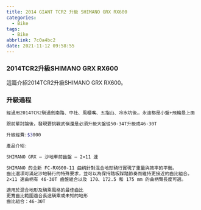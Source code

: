 ```yaml
---
title: 2014 GIANT TCR2 升級 SHIMANO GRX RX600
categories:
  - Bike
tags:
  - Bike
abbrlink: 7c0a4bc2
date: 2021-11-12 09:58:55
---
```

### 2014TCR2升級SHIMANO GRX RX600
<!--more-->
這篇介紹2014TCR2升級SHIMANO GRX RX600。

### 升級過程
```sh
經過用2014TCR2騎過劍南路、中社、風櫃嘴、五指山、冷水坑後… 永遠都是小盤+飛輪最上面

跟前輩討論後，發現要挑戰武嶺還是必須升級大盤從50-34T升級成46-30T

升級經費:$3000

產品介紹:

SHIMANO GRX – 沙地車前齒盤 – 2×11 速

SHIMANO 的全新 FC-RX600-11 曲柄針對混合地形騎行實現了重量與效率的平衡。
齒比選項可滿足沙地騎行的特殊要求，並可以為保持踏板踩踏節奏而維持更接近的齒比組合。
2×11 速曲柄有 46-30T 齒盤組合以及 170、172.5 和 175 mm 的曲柄臂長度可選。

適用於混合地形及騎乘風格的最佳齒比
更寬齒比範圍適合長途騎乘或未知的地形
齒比組合：46-30T
```